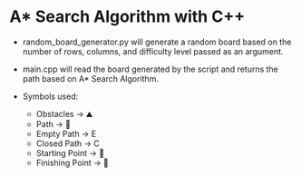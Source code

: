 # A* Search Algorithm with C++

- random_board_generator.py will generate a random board based on the number of rows, columns, and difficulty level passed as an argument.
- main.cpp will read the board generated by the script and returns the path based on A* Search Algorithm.

- Symbols used:

  - Obstacles -> ⛰️
  - Path -> 🚗
  - Empty Path -> E
  - Closed Path -> C
  - Starting Point -> 🚦
  - Finishing Point -> 🏁
  
